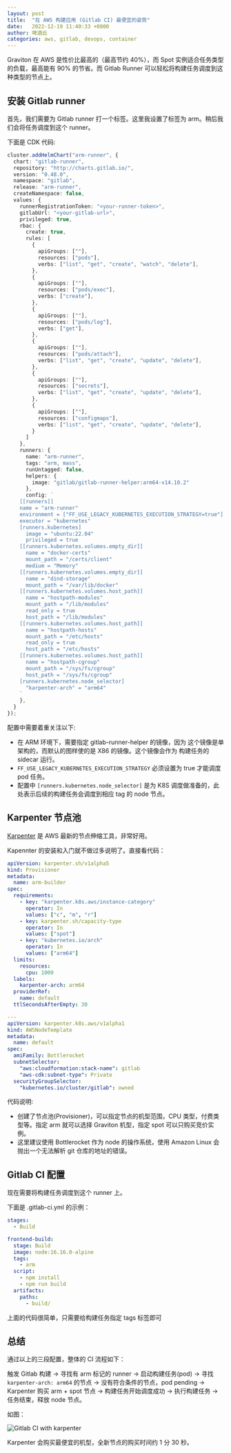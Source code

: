 ```yaml
---
layout: post
title:  "在 AWS 构建应用 (Gitlab CI) 最便宜的姿势"
date:   2022-12-19 11:40:33 +0800
author: 啤酒云
categories: aws, gitlab, devops, container
---
```


Graviton 在 AWS 是性价比最高的（最高节约 40%），而 Spot 实例适合任务类型的负载，最高能有 90% 的节省。而 Gitlab Runner 可以轻松将构建任务调度到这种类型的节点上。

## 安装 Gitlab runner

首先，我们需要为 Gitlab runner 打一个标签。这里我设置了标签为 arm。稍后我们会将任务调度到这个 runner。

下面是 CDK 代码:

```ts
cluster.addHelmChart("arm-runner", {
  chart: "gitlab-runner",
  repository: "http://charts.gitlab.io/",
  version: "0.48.0",
  namespace: "gitlab",
  release: "arm-runner",
  createNamespace: false,
  values: {
    runnerRegistrationToken: "<your-runner-token>",
    gitlabUrl: "<your-gitlab-url>",
    privileged: true,
    rbac: {
      create: true,
      rules: [
        {
          apiGroups: [""],
          resources: ["pods"],
          verbs: ["list", "get", "create", "watch", "delete"],
        },
        {
          apiGroups: [""],
          resources: ["pods/exec"],
          verbs: ["create"],
        },
        {
          apiGroups: [""],
          resources: ["pods/log"],
          verbs: ["get"],
        },
        {
          apiGroups: [""],
          resources: ["pods/attach"],
          verbs: ["list", "get", "create", "update", "delete"],
        },
        {
          apiGroups: [""],
          resources: ["secrets"],
          verbs: ["list", "get", "create", "update", "delete"],
        },
        {
          apiGroups: [""],
          resources: ["configmaps"],
          verbs: ["list", "get", "create", "update", "delete"],
        }
      ]
    },
    runners: {
      name: "arm-runner",
      tags: "arm, mass",
      runUntagged: false,
      helpers: {
        image: "gitlab/gitlab-runner-helper:arm64-v14.10.2"
      },
      config: `
    [[runners]]
    name = "arm-runner"
    environment = ["FF_USE_LEGACY_KUBERNETES_EXECUTION_STRATEGY=true"]
    executor = "kubernetes"
    [runners.kubernetes]
      image = "ubuntu:22.04"
      privileged = true
    [[runners.kubernetes.volumes.empty_dir]]
      name = "docker-certs"
      mount_path = "/certs/client"
      medium = "Memory"
    [[runners.kubernetes.volumes.empty_dir]]
      name = "dind-storage"
      mount_path = "/var/lib/docker"
    [[runners.kubernetes.volumes.host_path]]
      name = "hostpath-modules"
      mount_path = "/lib/modules"
      read_only = true
      host_path = "/lib/modules"
    [[runners.kubernetes.volumes.host_path]]
      name = "hostpath-hosts"
      mount_path = "/etc/hosts"
      read_only = true
      host_path = "/etc/hosts"
    [[runners.kubernetes.volumes.host_path]]
      name = "hostpath-cgroup"
      mount_path = "/sys/fs/cgroup"
      host_path = "/sys/fs/cgroup"
    [runners.kubernetes.node_selector]
      "karpenter-arch" = "arm64" 
    `
    },
  }
});
```

配置中需要着重关注以下:

- 在 ARM 环境下，需要指定 gitlab-runner-helper 的镜像，因为 这个镜像是单架构的，而默认的图样使的是 X86 的镜像。这个镜像会作为 构建任务的 sidecar 运行。
- `FF_USE_LEGACY_KUBERNETES_EXECUTION_STRATEGY` 必须设置为 true 才能调度 pod 任务。
- 配置中 `[runners.kubernetes.node_selector]` 是为 K8S 调度做准备的，此处表示后续的构建任务会调度到相应 tag 的 node 节点。

## Karpenter 节点池

[Karpenter](https://karpenter.sh/)  是 AWS 最新的节点伸缩工具，非常好用。

Kapennter 的安装和入门就不做过多说明了。直接看代码：

```yaml
apiVersion: karpenter.sh/v1alpha5
kind: Provisioner
metadata:
  name: arm-builder
spec:
  requirements:
    - key: "karpenter.k8s.aws/instance-category"
      operator: In
      values: ["c", "m", "r"]
    - key: karpenter.sh/capacity-type
      operator: In
      values: ["spot"]
    - key: "kubernetes.io/arch"
      operator: In
      values: ["arm64"]
  limits:
    resources:
      cpu: 1000
  labels:
    karpenter-arch: arm64
  providerRef:
    name: default
  ttlSecondsAfterEmpty: 30

---
apiVersion: karpenter.k8s.aws/v1alpha1
kind: AWSNodeTemplate
metadata:
  name: default
spec:
  amiFamily: Bottlerocket
  subnetSelector:
    "aws:cloudformation:stack-name": gitlab
    "aws-cdk:subnet-type": Private
  securityGroupSelector:
    "kubernetes.io/cluster/gitlab": owned

```

代码说明:

- 创建了节点池(Provisioner)，可以指定节点的机型范围，CPU 类型，付费类型等。指定 arm 就可以选择 Graviton 机型，指定 spot 可以只购买竞价实例。
- 这里建议使用 Bottlerocket 作为 node 的操作系统，使用 Amazon Linux 会抛出一个无法解析 git 仓库的地址的错误。

## Gitlab CI 配置

现在需要将构建任务调度到这个 runner 上。

下面是 .gitlab-ci.yml 的示例：

```yaml
stages:
  - Build

frontend-build:
  stage: Build
  image: node:16.16.0-alpine
  tags:
    - arm
  script:
    - npm install
    - npm run build
  artifacts:
    paths:
      - build/
```

上面的代码很简单，只需要给构建任务指定 tags 标签即可

## 总结

通过以上的三段配置，整体的 CI 流程如下：

触发 Gitlab 构建 -> 寻找有 arm 标记的 runner -> 启动构建任务(pod) -> 寻找 `karpenter-arch: arm64` 的节点 -> 没有符合条件的节点，pod pending -> Karpenter 购买 arm + spot 节点 -> 构建任务开始调度成功 -> 执行构建任务 -> 任务结束，释放 node 节点。

如图：

![Gitlab CI with karpenter](/assets/posts/devops/gitlab-ci-karpenter.png)

Karpenter 会购买最便宜的机型，全新节点的购买时间约 1 分 30 秒。

